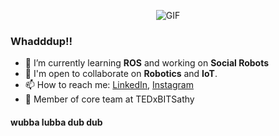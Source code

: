

<div align="center">

![GIF](https://raw.github.com/dhanuzch/dhanuzch/blob/master/Dhanush%20githubv2.gif)

</div>

### Whadddup!!

- 🔭 I’m currently learning **ROS** and working on **Social Robots**
- 💬 I'm open to collaborate on **Robotics** and **IoT**.
- 📫 How to reach me: [LinkedIn](https://www.linkedin.com/in/dhanushbakthavatchalam-12b299a7/), [Instagram](https://www.instagram.com/dhanuzch)
- 🎯 Member of core team at TEDxBITSathy

#### wubba lubba dub dub

